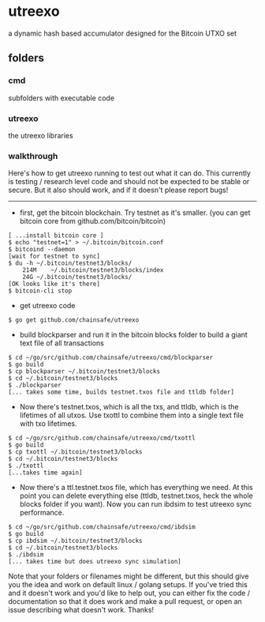 # utreexo

a dynamic hash based accumulator designed for the Bitcoin UTXO set

## folders

### cmd

subfolders with executable code

### utreexo

the utreexo libraries

### walkthrough

Here's how to get utreexo running to test out what it can do.  This currently is testing / research level code and should not be expected to be stable or secure.  But it also should work, and if it doesn't please report bugs!

---

* first, get the bitcoin blockchain.  Try testnet as it's smaller.  (you can get bitcoin core from github.com/bitcoin/bitcoin)

```
[ ...install bitcoin core ]
$ echo "testnet=1" > ~/.bitcoin/bitcoin.conf
$ bitcoind --daemon
[wait for testnet to sync]
$ du -h ~/.bitcoin/testnet3/blocks/
	214M	~/.bitcoin/testnet3/blocks/index
	24G	~/.bitcoin/testnet3/blocks/
[OK looks like it's there]
$ bitcoin-cli stop
```

* get utreexo code

```
$ go get github.com/chainsafe/utreexo
```

* build blockparser and run it in the bitcoin blocks folder to build a giant text file of all transactions

```
$ cd ~/go/src/github.com/chainsafe/utreexo/cmd/blockparser
$ go build
$ cp blockparser ~/.bitcoin/testnet3/blocks
$ cd ~/.bitcoin/testnet3/blocks
$ ./blockparser
[... takes some time, builds testnet.txos file and ttldb folder]
```

* Now there's testnet.txos, which is all the txs, and ttldb, which is the lifetimes of all utxos.  Use txottl to combine them into a single text file with txo lifetimes.

```
$ cd ~/go/src/github.com/chainsafe/utreexo/cmd/txottl
$ go build
$ cp txottl ~/.bitcoin/testnet3/blocks
$ cd ~/.bitcoin/testnet3/blocks
$ ./txottl
[...takes time again]
```

* Now there's a ttl.testnet.txos file, which has everything we need.  At this point you can delete everything else (ttldb, testnet.txos, heck the whole blocks folder if you want).  Now you can run ibdsim to test utreexo sync performance.

```
$ cd ~/go/src/github.com/chainsafe/utreexo/cmd/ibdsim
$ go build
$ cp ibdsim ~/.bitcoin/testnet3/blocks
$ cd ~/.bitcoin/testnet3/blocks
$ ./ibdsim
[... takes time but does utreexo sync simulation]
```

Note that your folders or filenames might be different, but this should give you the idea and work on default linux / golang setups.  If you've tried this and it doesn't work and you'd like to help out, you can either fix the code / documentation so that it does work and make a pull request, or open an issue describing what doesn't work.  Thanks!
